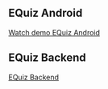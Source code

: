 ## EQuiz Android
[Watch demo EQuiz Android](https://www.youtube.com/watch?v=8IJNoV8F6JA "Watch demo EQuiz Android")

## EQuiz Backend
[EQuiz Backend](https://github.com/eputra/equiz-backend "EQuiz Backend")
